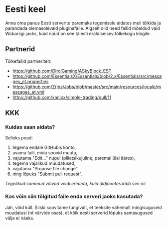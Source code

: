# Eesti keel
Anna oma panus Eesti serverite paremaks tegemisele aidates meil tõlkida ja parandada olemasolevaid pluginafaile.
Algselt olid need failid mõeldud vaid Wabariigi jaoks, kuid nüüd on see täiesti eraldiseisev tõlkekogu kõigile.

## Partnerid
Tõlkefailid partneritelt:
* https://github.com/DirolGaming/ASkyBlock_EST
* https://github.com/EssentialsX/Essentials/blob/2.x/Essentials/src/messages_et.properties
* https://github.com/Zrips/Jobs/blob/master/src/main/resources/locale/messages_et.yml
* https://github.com/xaniox/simple-trading/pull/11

## KKK
### Kuidas saan aidata?
Selleks pead:
1. tegema endale GitHubis konto,
2. avama faili, mida soovid muuta,
3. vajutama "Edit..." nupul (pliiatsikujuline, paremal ülal ääres),
4. tegema vajalikud muudatused,
5. vajutama "Propose file change"
6. ning lõpuks "Submit pull request".

*Tegelikud sammud võivad veidi erineda, kuid üldjoontes käib see nii.*

### Kas võin siin tõlgitud faile enda serveri jaoks kasutada?
Jah, võid küll. Siiski soovitame tungivalt, et teeksite vähemalt mingisuguseid muudatusi (nt värvide osas), et kõik eesti serverid lõpuks samasugused välja ei näeks.
